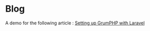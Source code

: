 # Blog
A demo for the following article : [Setting up GrumPHP with Laravel](https://medium.com/@steveazz/setting-up-grumphp-with-laravel-202f158e9862#.oophob5es)
